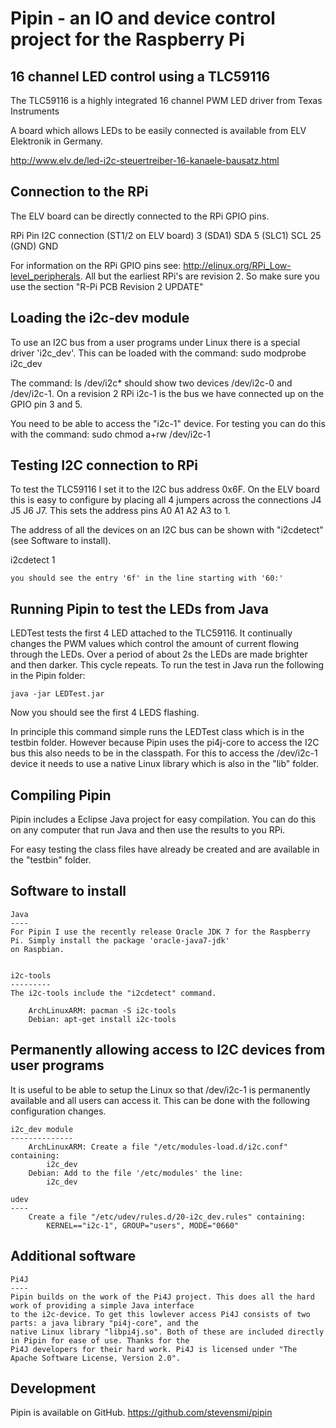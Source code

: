 Pipin - an IO and device control project for the Raspberry Pi
================================

16 channel LED control using a TLC59116
---------------------------------------

The TLC59116 is a highly integrated 16 channel PWM LED driver from Texas Instruments

A board which allows LEDs to be easily connected is available from ELV Elektronik in Germany.

http://www.elv.de/led-i2c-steuertreiber-16-kanaele-bausatz.html

Connection to the RPi
---------------------
 
The ELV board can be directly connected to the RPi GPIO pins.

RPi Pin		I2C connection (ST1/2 on ELV board)
3 (SDA1)	SDA
5 (SLC1)	SCL
25 (GND)	GND

For information on the RPi GPIO pins see: http://elinux.org/RPi_Low-level_peripherals.
All but the earliest RPi's are revision 2. So make sure you use the section "R-Pi PCB Revision 2 UPDATE"

Loading the i2c-dev module
--------------------------

To use an I2C bus from a user programs under Linux there is a special driver 'i2c_dev'. This
can be loaded with the command:
	sudo modprobe i2c_dev

The command:
	ls /dev/i2c*
should show two devices /dev/i2c-0 and /dev/i2c-1.  On a revision 2 RPi i2c-1 is the bus we have connected
up on the GPIO pin 3 and 5.

You need to be able to access the "i2c-1" device. For testing you can do this with the command:
	sudo chmod a+rw /dev/i2c-1
	

Testing I2C connection to RPi
-----------------------------

To test the TLC59116 I set it to the I2C bus address 0x6F. On the ELV board this is easy to configure
by placing all 4 jumpers across the connections J4 J5 J6 J7. This sets the address pins A0 A1 A2 A3 to 1.

The address of all the devices on an I2C bus can be shown with "i2cdetect" (see Software to install).

i2cdetect 1

	you should see the entry '6f' in the line starting with '60:'
	
Running Pipin to test the LEDs from Java
----------------------------------------

LEDTest tests the first 4 LED attached to the TLC59116. It continually changes the PWM values which control the amount
of current flowing through the LEDs. Over a period of about 2s the LEDs are made brighter and then darker. This cycle
repeats. To run the test in Java run the following in the Pipin folder:

	java -jar LEDTest.jar

Now you should see the first 4 LEDS flashing.

In principle this command simple runs the LEDTest class which is in the testbin folder. However because Pipin uses
the pi4j-core to access the I2C bus this also needs to be in the classpath. For this to access the /dev/i2c-1 device it needs
to use a native Linux library which is also in the "lib" folder.


Compiling Pipin
---------------

Pipin includes a Eclipse Java project for easy compilation. You can do this on any computer that run Java and then
use the results to you RPi.

For easy testing the class files have already be created and are available in the "testbin" folder.

Software to install
-------------------

	Java
	----
	For Pipin I use the recently release Oracle JDK 7 for the Raspberry Pi. Simply install the package 'oracle-java7-jdk'
	on Raspbian.
	  

	i2c-tools
	---------
	The i2c-tools include the "i2cdetect" command.

		ArchLinuxARM: pacman -S i2c-tools
		Debian: apt-get install i2c-tools
		
Permanently allowing access to I2C devices from user programs
-------------------------------------------------------------

It is useful to be able to setup the Linux so that /dev/i2c-1 is permanently available and all users can access it.
This can be done with the following configuration changes.

	i2c_dev module
	--------------
		ArchLinuxARM: Create a file "/etc/modules-load.d/i2c.conf" containing:
			i2c_dev
		Debian: Add to the file '/etc/modules' the line:
			i2c_dev

	udev
	---- 
		Create a file "/etc/udev/rules.d/20-i2c_dev.rules" containing:
			KERNEL=="i2c-1", GROUP="users", MODE="0660"

Additional software
-------------------

	Pi4J
	----
	Pipin builds on the work of the Pi4J project. This does all the hard work of providing a simple Java interface
	to the i2c-device. To get this lowlever access Pi4J consists of two parts: a java library "pi4j-core", and the
	native Linux library "libpi4j.so". Both of these are included directly in Pipin for ease of use. Thanks for the
	Pi4J developers for their hard work. Pi4J is licensed under "The Apache Software License, Version 2.0".
	
Development
-----------

Pipin is available on GitHub. 
	https://github.com/stevensmi/pipin
    
